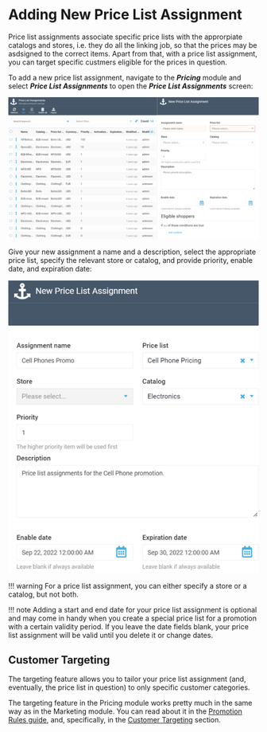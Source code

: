 # Adding New Price List Assignment

Price list assignments associate specific price lists with the approrpiate catalogs and stores, i.e. they do all the linking job, so that the prices may be asdsigned to the correct items. Apart from that, with a price list assignment, you can target specific custmers eligible for the prices in question.

To add a new price list assignment, navigate to the ***Pricing*** module and select ***Price List Assignments*** to open the ***Price List Assignments*** screen:

![New price list assignment screen](media/adding-price-list-assignment/new-price-list-assignment.png)

Give your new assignment a name and a description, select the appropriate price list, specify the relevant store or catalog, and provide priority, enable date, and expiration date:

![New price list assignment screen](media/adding-price-list-assignment/new-price-list-assignment-filled.png)

!!! warning
	For a price list assignment, you can either specify a store or a catalog, but not both.

!!! note
	Adding a start and end date for your price list assignment is optional and may come in handy when you create a special price list for a promotion with a certain validity period. If you leave the date fields blank, your price list assignment will be valid until you delete it or change dates.
	
## Customer Targeting

The targeting feature allows you to tailor your price list assignment (and, eventually, the price list in question) to only specific customer categories.

The targeting feature in the Pricing module works pretty much in the same way as in the Marketing module. You can read about it in the [Promotion Rules guide](../marketing/promotion-rules.md), and, specifically, in the [Customer Targeting](../marketing/promotion-rules.md#customer-targeting) section.



